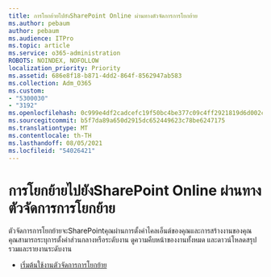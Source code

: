 ```yaml
---
title: การโยกย้ายไปยังSharePoint Online ผ่านทางตัวจัดการการโยกย้าย
ms.author: pebaum
author: pebaum
ms.audience: ITPro
ms.topic: article
ms.service: o365-administration
ROBOTS: NOINDEX, NOFOLLOW
localization_priority: Priority
ms.assetid: 686e8f18-b871-4dd2-864f-8562947ab583
ms.collection: Adm_O365
ms.custom:
- "5300030"
- "3192"
ms.openlocfilehash: 0c999e4df2cadcefc19f50bc4be377c09c4ff2921819d6d002c5bd223b7719b7
ms.sourcegitcommit: b5f7da89a650d2915dc652449623c78be6247175
ms.translationtype: MT
ms.contentlocale: th-TH
ms.lasthandoff: 08/05/2021
ms.locfileid: "54026421"
---
```

# <a name="migrating-to-sharepoint-online-via-migration-manager"></a>การโยกย้ายไปยังSharePoint Online ผ่านทางตัวจัดการการโยกย้าย

ตัวจัดการการโยกย้ายจะSharePointคุณผ่านการตั้งค่าไคลเอ็นต์ของคุณและการสร้างงานของคุณ คุณสามารถระบุการตั้งค่าส่วนกลางหรือระดับงาน ดูความคืบหน้าของงานทั้งหมด และดาวน์โหลดสรุปรวมและรายงานระดับงาน

- [เริ่มต้นใช้งานตัวจัดการการโยกย้าย](https://docs.microsoft.com/sharepointmigration/mm-get-started)
